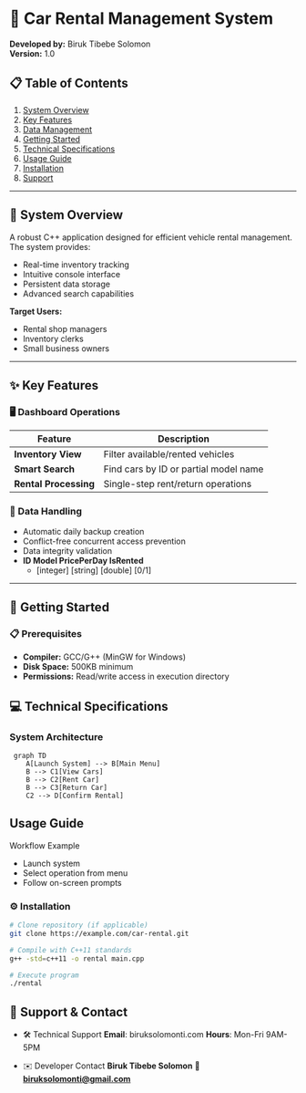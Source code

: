 # 🚗 Car Rental Management System  

**Developed by:** Biruk Tibebe Solomon  
**Version:** 1.0  

## 📋 Table of Contents  
1. [System Overview](#-system-overview)  
2. [Key Features](#-key-features)
3. [Data Management](#-data-management)
4. [Getting Started](#-getting-started) 
5. [Technical Specifications](#-technical-specifications)  
6. [Usage Guide](#-usage-guide)  
7. [Installation](#-installation)  
8. [Support](#-support)  

---

<a id="-system-overview"></a>
## 🌟 System Overview  

A robust C++ application designed for efficient vehicle rental management. The system provides:  

- Real-time inventory tracking  
- Intuitive console interface  
- Persistent data storage  
- Advanced search capabilities  

**Target Users:**  
- Rental shop managers  
- Inventory clerks  
- Small business owners  

---

<a id="-key-features"></a>
## ✨ Key Features  

### 🖥️ Dashboard Operations  
| Feature | Description |  
|---------|-------------|  
| **Inventory View** | Filter available/rented vehicles |  
| **Smart Search** | Find cars by ID or partial model name |  
| **Rental Processing** | Single-step rent/return operations |  

<a id="-data-management"></a>
### 🔄 Data Handling  
- Automatic daily backup creation  
- Conflict-free concurrent access prevention  
- Data integrity validation  
- **ID Model PricePerDay IsRented**
  - [integer] [string] [double] [0/1]

---
<a id="-getting-started"></a>
## 🚀 Getting Started  

### 📋 Prerequisites  
- **Compiler:** GCC/G++ (MinGW for Windows)  
- **Disk Space:** 500KB minimum  
- **Permissions:** Read/write access in execution directory

<a id="-technical-specifications"></a>
## 💻 Technical Specifications  
### System Architecture  
```mermaid
 graph TD
    A[Launch System] --> B[Main Menu]
    B --> C1[View Cars]
    B --> C2[Rent Car]
    B --> C3[Return Car]
    C2 --> D[Confirm Rental]
```
<a id="-usage-guide"></a>

## Usage Guide
Workflow Example
- Launch system
- Select operation from menu
- Follow on-screen prompts

<a id="-installation"></a>
### ⚙️ Installation  
```bash
# Clone repository (if applicable)
git clone https://example.com/car-rental.git

# Compile with C++11 standards
g++ -std=c++11 -o rental main.cpp

# Execute program
./rental
```

<a id="-support"></a>
## 📧 Support & Contact
- 🛠️ Technical Support
**Email**: biruksolomonti.com
**Hours**: Mon-Fri 9AM-5PM 

- ✉️ Developer Contact
**Biruk Tibebe Solomon**
**📧biruksolomonti@gmail.com**


 
